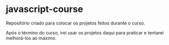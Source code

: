 # javascript-course

Repositório criado para colocar os projetos feitos durante o curso.

Após o término do curso, irei usar os projetos daqui para praticar e tentarei melhorá-los ao máximo.

